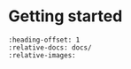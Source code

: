 # Getting started

```{include} ../README.md
:heading-offset: 1
:relative-docs: docs/
:relative-images:
```
